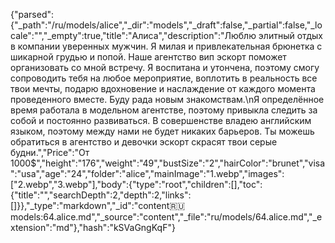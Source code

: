 {"parsed":{"_path":"/ru/models/alice","_dir":"models","_draft":false,"_partial":false,"_locale":"","_empty":true,"title":"Алиса","description":"Люблю элитный отдых в компании уверенных мужчин. Я милая и привлекательная брюнетка с шикарной грудью и попой. Наше агентство вип эскорт поможет организовать со мной встречу. Я воспитана и утончена, поэтому смогу сопроводить тебя на любое мероприятие, воплотить в реальность все твои мечты, подарю вдохновение и наслаждение от каждого момента проведенного вместе. Буду рада новым знакомствам.\nЯ определённое время работала в модельном агентстве, поэтому привыкла следить за собой и постоянно развиваться. В совершенстве владею английским языком, поэтому между нами не будет никаких барьеров. Ты можешь обратиться в агентство и девочки эскорт скрасят твои серые будни.","Price":"От 1000$","height":"176","weight":"49","bustSize":"2","hairColor":"brunet","visa":"usa","age":"24","folder":"alice","mainImage":"1.webp","images":["2.webp","3.webp"],"body":{"type":"root","children":[],"toc":{"title":"","searchDepth":2,"depth":2,"links":[]}},"_type":"markdown","_id":"content:ru:models:64.alice.md","_source":"content","_file":"ru/models/64.alice.md","_extension":"md"},"hash":"kSVaGngKqF"}